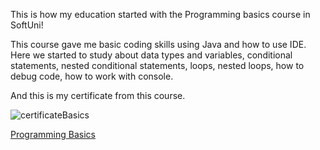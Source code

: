 This is how my education started with the Programming basics course in SoftUni!

This course gave me basic coding skills using Java and how to use IDE.
Here we started to study about data types and variables, conditional statements,
nested conditional statements, loops, nested loops, how to debug code,
how to work with console.


And this is my certificate from this course.

  ![certificateBasics](https://github.com/RobSunnn/SoftUni---Courses/assets/100959760/4665521a-febf-4ab6-a9e7-eaef0c3ed2e2)

  [Programming Basics](https://softuni.bg/certificates/details/125310/1d892477 "Learning the basics of programming language Java")
